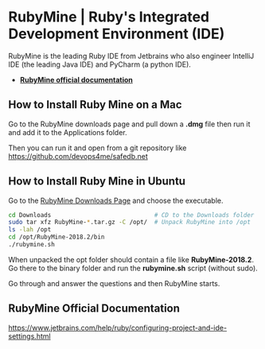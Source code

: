 
# RubyMine | Ruby's Integrated Development Environment (IDE)

RubyMine is the leading Ruby IDE from Jetbrains who also engineer IntelliJ IDE (the leading Java IDE) and PyCharm (a python IDE).

- **[RubyMine official documentation](https://www.jetbrains.com/help/ruby/get-started.html#)**


## How to Install Ruby Mine on a Mac

Go to the RubyMine downloads page and pull down a **.dmg** file then run it and add it to the Applications folder.

Then you can run it and open from a git repository like https://github.com/devops4me/safedb.net

## How to Install Ruby Mine in Ubuntu

Go to the [RubyMine Downloads Page](http://www.jetbrains.com/ruby/download/ "Download RubyMine Tar File") and choose the executable.

```bash
cd Downloads                             # CD to the Downloads folder
sudo tar xfz RubyMine-*.tar.gz -C /opt/  # Unpack RubyMine into /opt
ls -lah /opt
cd /opt/RubyMine-2018.2/bin
./rubymine.sh
```

When unpacked the opt folder should contain a file like **RubyMine-2018.2**. Go there to the binary folder and run the **rubymine.sh** script (without sudo).

Go through and answer the questions and then RubyMine starts.


## RubyMine Official Documentation

https://www.jetbrains.com/help/ruby/configuring-project-and-ide-settings.html


